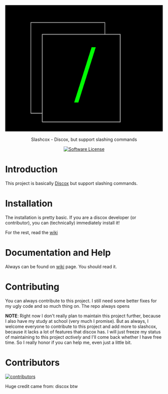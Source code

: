 <div align="center">
  <img src="assets/logo.png">
  <p>Slashcox - Discox, but support slashing commands</p>
  <p align="center">
    <a href="LICENSE"><img alt="Software License" src="https://img.shields.io/badge/license-AGPL3.0%20996-brightgreen.svg?style=flat-square"></a>
  </p>
</div>


# Introduction
This project is basically [Discox](https://github.com/v1rbox/discox) but support slashing commands.

# Installation
The installation is pretty basic. If you are a discox developer (or contributor), you can (technically) immediately install it!

For the rest, read the [wiki](https://github.com/imindMan/slashcox/wiki)

# Documentation and Help
Always can be found on [wiki](https://github.com/imindMan/slashcox/wiki) page. You should read it.

# Contributing
You can always contribute to this project. I still need some better fixes for my ugly code and so much thing on. The repo always opens

**NOTE**: Right now I don't really plan to maintain this project further, because I also have my study at school (very much I promise). But as always, I welcome everyone to contribute to this project and add more to slashcox, because it lacks a lot of features that discox has. I will just freeze my status of maintaining to this project *actively* and I'll come back whether I have free time. So I really honor if you can help me, even just a little bit.

# Contributors
[![contributors](https://contrib.rocks/image?repo=imindMan/slashcox)](https://github.com/imindMan/slashcox/graphs/contributors)

Huge credit came from: discox btw
